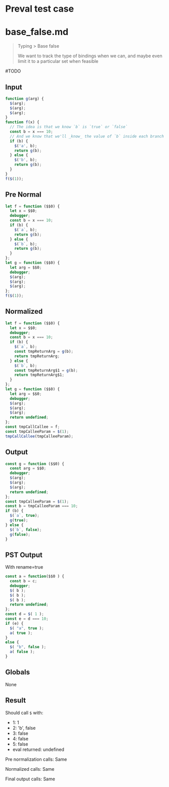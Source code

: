 # Preval test case

# base_false.md

> Typing > Base false
>
> We want to track the type of bindings when we can, and maybe even limit it to a particular set when feasible

#TODO

## Input

`````js filename=intro
function g(arg) {
  $(arg);
  $(arg);
  $(arg);
}
function f(x) {
  // The idea is that we know `b` is `true` or `false`
  const b = x === 10;
  // And we know that we'll _know_ the value of `b` inside each branch
  if (b) {
    $('a', b);
    return g(b);
  } else {
    $('b', b);
    return g(b);
  }
}
f($(1));
`````

## Pre Normal


`````js filename=intro
let f = function ($$0) {
  let x = $$0;
  debugger;
  const b = x === 10;
  if (b) {
    $(`a`, b);
    return g(b);
  } else {
    $(`b`, b);
    return g(b);
  }
};
let g = function ($$0) {
  let arg = $$0;
  debugger;
  $(arg);
  $(arg);
  $(arg);
};
f($(1));
`````

## Normalized


`````js filename=intro
let f = function ($$0) {
  let x = $$0;
  debugger;
  const b = x === 10;
  if (b) {
    $(`a`, b);
    const tmpReturnArg = g(b);
    return tmpReturnArg;
  } else {
    $(`b`, b);
    const tmpReturnArg$1 = g(b);
    return tmpReturnArg$1;
  }
};
let g = function ($$0) {
  let arg = $$0;
  debugger;
  $(arg);
  $(arg);
  $(arg);
  return undefined;
};
const tmpCallCallee = f;
const tmpCalleeParam = $(1);
tmpCallCallee(tmpCalleeParam);
`````

## Output


`````js filename=intro
const g = function ($$0) {
  const arg = $$0;
  debugger;
  $(arg);
  $(arg);
  $(arg);
  return undefined;
};
const tmpCalleeParam = $(1);
const b = tmpCalleeParam === 10;
if (b) {
  $(`a`, true);
  g(true);
} else {
  $(`b`, false);
  g(false);
}
`````

## PST Output

With rename=true

`````js filename=intro
const a = function($$0 ) {
  const b = c;
  debugger;
  $( b );
  $( b );
  $( b );
  return undefined;
};
const d = $( 1 );
const e = d === 10;
if (e) {
  $( "a", true );
  a( true );
}
else {
  $( "b", false );
  a( false );
}
`````

## Globals

None

## Result

Should call `$` with:
 - 1: 1
 - 2: 'b', false
 - 3: false
 - 4: false
 - 5: false
 - eval returned: undefined

Pre normalization calls: Same

Normalized calls: Same

Final output calls: Same
